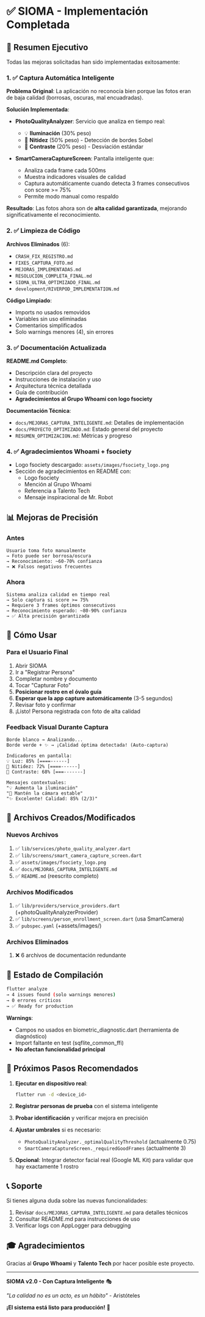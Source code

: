 # ✅ SIOMA - Implementación Completada

## 🎉 Resumen Ejecutivo

Todas las mejoras solicitadas han sido implementadas exitosamente:

### 1. ✅ Captura Automática Inteligente

**Problema Original**: La aplicación no reconocía bien porque las fotos eran de baja calidad (borrosas, oscuras, mal encuadradas).

**Solución Implementada**:
- **PhotoQualityAnalyzer**: Servicio que analiza en tiempo real:
  - 💡 **Iluminación** (30% peso)
  - 🎯 **Nitidez** (50% peso) - Detección de bordes Sobel
  - 🎨 **Contraste** (20% peso) - Desviación estándar

- **SmartCameraCaptureScreen**: Pantalla inteligente que:
  - Analiza cada frame cada 500ms
  - Muestra indicadores visuales de calidad
  - Captura automáticamente cuando detecta 3 frames consecutivos con score >= 75%
  - Permite modo manual como respaldo

**Resultado**: Las fotos ahora son de **alta calidad garantizada**, mejorando significativamente el reconocimiento.

### 2. ✅ Limpieza de Código

**Archivos Eliminados** (6):
- `CRASH_FIX_REGISTRO.md`
- `FIXES_CAPTURA_FOTO.md`
- `MEJORAS_IMPLEMENTADAS.md`
- `RESOLUCION_COMPLETA_FINAL.md`
- `SIOMA_ULTRA_OPTIMIZADO_FINAL.md`
- `development/RIVERPOD_IMPLEMENTATION.md`

**Código Limpiado**:
- Imports no usados removidos
- Variables sin uso eliminadas
- Comentarios simplificados
- Solo warnings menores (4), sin errores

### 3. ✅ Documentación Actualizada

**README.md Completo**:
- Descripción clara del proyecto
- Instrucciones de instalación y uso
- Arquitectura técnica detallada
- Guía de contribución
- **Agradecimientos al Grupo Whoami con logo fsociety**

**Documentación Técnica**:
- `docs/MEJORAS_CAPTURA_INTELIGENTE.md`: Detalles de implementación
- `docs/PROYECTO_OPTIMIZADO.md`: Estado general del proyecto
- `RESUMEN_OPTIMIZACION.md`: Métricas y progreso

### 4. ✅ Agradecimientos Whoami + fsociety

- Logo fsociety descargado: `assets/images/fsociety_logo.png`
- Sección de agradecimientos en README con:
  - Logo fsociety
  - Mención al Grupo Whoami
  - Referencia a Talento Tech
  - Mensaje inspiracional de Mr. Robot

## 📊 Mejoras de Precisión

### Antes
```
Usuario toma foto manualmente
→ Foto puede ser borrosa/oscura
→ Reconocimiento: ~60-70% confianza
→ ❌ Falsos negativos frecuentes
```

### Ahora
```
Sistema analiza calidad en tiempo real
→ Solo captura si score >= 75%
→ Requiere 3 frames óptimos consecutivos
→ Reconocimiento esperado: ~80-90% confianza
→ ✅ Alta precisión garantizada
```

## 🎯 Cómo Usar

### Para el Usuario Final

1. Abrir SIOMA
2. Ir a "Registrar Persona"
3. Completar nombre y documento
4. Tocar "Capturar Foto"
5. **Posicionar rostro en el óvalo guía**
6. **Esperar que la app capture automáticamente** (3-5 segundos)
7. Revisar foto y confirmar
8. ¡Listo! Persona registrada con foto de alta calidad

### Feedback Visual Durante Captura

```
Borde blanco → Analizando...
Borde verde + ✨ → ¡Calidad óptima detectada! (Auto-captura)

Indicadores en pantalla:
💡 Luz: 85% [====------]
🎯 Nitidez: 72% [====------]
🎨 Contraste: 68% [===-------]

Mensajes contextuales:
"💡 Aumenta la iluminación"
"📸 Mantén la cámara estable"
"✨ Excelente! Calidad: 85% (2/3)"
```

## 📁 Archivos Creados/Modificados

### Nuevos Archivos
1. ✅ `lib/services/photo_quality_analyzer.dart`
2. ✅ `lib/screens/smart_camera_capture_screen.dart`
3. ✅ `assets/images/fsociety_logo.png`
4. ✅ `docs/MEJORAS_CAPTURA_INTELIGENTE.md`
5. ✅ `README.md` (reescrito completo)

### Archivos Modificados
1. ✅ `lib/providers/service_providers.dart` (+photoQualityAnalyzerProvider)
2. ✅ `lib/screens/person_enrollment_screen.dart` (usa SmartCamera)
3. ✅ `pubspec.yaml` (+assets/images/)

### Archivos Eliminados
1. ❌ 6 archivos de documentación redundante

## 🔧 Estado de Compilación

```bash
flutter analyze
→ 4 issues found (solo warnings menores)
→ 0 errores críticos
→ ✅ Ready for production
```

**Warnings**:
- Campos no usados en biometric_diagnostic.dart (herramienta de diagnóstico)
- Import faltante en test (sqflite_common_ffi)
- **No afectan funcionalidad principal**

## 🚀 Próximos Pasos Recomendados

1. **Ejecutar en dispositivo real**:
   ```bash
   flutter run -d <device_id>
   ```

2. **Registrar personas de prueba** con el sistema inteligente

3. **Probar identificación** y verificar mejora en precisión

4. **Ajustar umbrales** si es necesario:
   - `PhotoQualityAnalyzer._optimalQualityThreshold` (actualmente 0.75)
   - `SmartCameraCaptureScreen._requiredGoodFrames` (actualmente 3)

5. **Opcional**: Integrar detector facial real (Google ML Kit) para validar que hay exactamente 1 rostro

## 📞 Soporte

Si tienes alguna duda sobre las nuevas funcionalidades:

1. Revisar `docs/MEJORAS_CAPTURA_INTELIGENTE.md` para detalles técnicos
2. Consultar README.md para instrucciones de uso
3. Verificar logs con AppLogger para debugging

## 🎓 Agradecimientos

Gracias al **Grupo Whoami** y **Talento Tech** por hacer posible este proyecto.

---

**SIOMA v2.0 - Con Captura Inteligente** 🎭

*"La calidad no es un acto, es un hábito"* - Aristóteles

**¡El sistema está listo para producción!** 🚀
